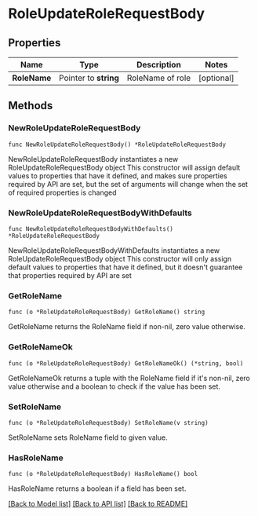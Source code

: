# RoleUpdateRoleRequestBody

## Properties

Name | Type | Description | Notes
------------ | ------------- | ------------- | -------------
**RoleName** | Pointer to **string** | RoleName of role | [optional] 

## Methods

### NewRoleUpdateRoleRequestBody

`func NewRoleUpdateRoleRequestBody() *RoleUpdateRoleRequestBody`

NewRoleUpdateRoleRequestBody instantiates a new RoleUpdateRoleRequestBody object
This constructor will assign default values to properties that have it defined,
and makes sure properties required by API are set, but the set of arguments
will change when the set of required properties is changed

### NewRoleUpdateRoleRequestBodyWithDefaults

`func NewRoleUpdateRoleRequestBodyWithDefaults() *RoleUpdateRoleRequestBody`

NewRoleUpdateRoleRequestBodyWithDefaults instantiates a new RoleUpdateRoleRequestBody object
This constructor will only assign default values to properties that have it defined,
but it doesn't guarantee that properties required by API are set

### GetRoleName

`func (o *RoleUpdateRoleRequestBody) GetRoleName() string`

GetRoleName returns the RoleName field if non-nil, zero value otherwise.

### GetRoleNameOk

`func (o *RoleUpdateRoleRequestBody) GetRoleNameOk() (*string, bool)`

GetRoleNameOk returns a tuple with the RoleName field if it's non-nil, zero value otherwise
and a boolean to check if the value has been set.

### SetRoleName

`func (o *RoleUpdateRoleRequestBody) SetRoleName(v string)`

SetRoleName sets RoleName field to given value.

### HasRoleName

`func (o *RoleUpdateRoleRequestBody) HasRoleName() bool`

HasRoleName returns a boolean if a field has been set.


[[Back to Model list]](../README.md#documentation-for-models) [[Back to API list]](../README.md#documentation-for-api-endpoints) [[Back to README]](../README.md)


